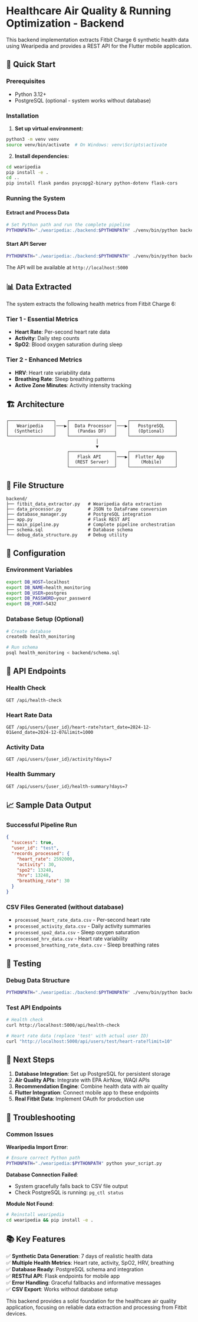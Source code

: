 # Healthcare Air Quality & Running Optimization - Backend

This backend implementation extracts Fitbit Charge 6 synthetic health data using Wearipedia and provides a REST API for the Flutter mobile application.

## 🚀 Quick Start

### Prerequisites
- Python 3.12+
- PostgreSQL (optional - system works without database)

### Installation

1. **Set up virtual environment:**
```bash
python3 -m venv venv
source venv/bin/activate  # On Windows: venv\Scripts\activate
```

2. **Install dependencies:**
```bash
cd wearipedia
pip install -e .
cd ..
pip install flask pandas psycopg2-binary python-dotenv flask-cors
```

### Running the System

#### Extract and Process Data
```bash
# Set Python path and run the complete pipeline
PYTHONPATH="./wearipedia:./backend:$PYTHONPATH" ./venv/bin/python backend/main_pipeline.py
```

#### Start API Server
```bash
PYTHONPATH="./wearipedia:./backend:$PYTHONPATH" ./venv/bin/python backend/app.py
```

The API will be available at `http://localhost:5000`

## 📊 Data Extracted

The system extracts the following health metrics from Fitbit Charge 6:

### Tier 1 - Essential Metrics
- **Heart Rate**: Per-second heart rate data
- **Activity**: Daily step counts
- **SpO2**: Blood oxygen saturation during sleep

### Tier 2 - Enhanced Metrics  
- **HRV**: Heart rate variability data
- **Breathing Rate**: Sleep breathing patterns
- **Active Zone Minutes**: Activity intensity tracking

## 🏗️ Architecture

```
┌─────────────────┐    ┌─────────────────┐    ┌─────────────────┐
│   Wearipedia    │───▶│  Data Processor │───▶│   PostgreSQL    │
│  (Synthetic)    │    │   (Pandas DF)   │    │   (Optional)    │
└─────────────────┘    └─────────────────┘    └─────────────────┘
                                  │
                                  ▼
                       ┌─────────────────┐    ┌─────────────────┐
                       │   Flask API     │───▶│  Flutter App    │
                       │  (REST Server)  │    │    (Mobile)     │
                       └─────────────────┘    └─────────────────┘
```

## 📁 File Structure

```
backend/
├── fitbit_data_extractor.py   # Wearipedia data extraction
├── data_processor.py          # JSON to DataFrame conversion
├── database_manager.py        # PostgreSQL integration
├── app.py                     # Flask REST API
├── main_pipeline.py           # Complete pipeline orchestration
├── schema.sql                 # Database schema
└── debug_data_structure.py    # Debug utility
```

## 🔧 Configuration

### Environment Variables
```bash
export DB_HOST=localhost
export DB_NAME=health_monitoring
export DB_USER=postgres
export DB_PASSWORD=your_password
export DB_PORT=5432
```

### Database Setup (Optional)
```bash
# Create database
createdb health_monitoring

# Run schema
psql health_monitoring < backend/schema.sql
```

## 📡 API Endpoints

### Health Check
```
GET /api/health-check
```

### Heart Rate Data
```
GET /api/users/{user_id}/heart-rate?start_date=2024-12-01&end_date=2024-12-07&limit=1000
```

### Activity Data
```
GET /api/users/{user_id}/activity?days=7
```

### Health Summary
```
GET /api/users/{user_id}/health-summary?days=7
```

## 📈 Sample Data Output

### Successful Pipeline Run
```json
{
  "success": true,
  "user_id": "test",
  "records_processed": {
    "heart_rate": 2592000,
    "activity": 30,
    "spo2": 13248,
    "hrv": 13248,
    "breathing_rate": 30
  }
}
```

### CSV Files Generated (without database)
- `processed_heart_rate_data.csv` - Per-second heart rate
- `processed_activity_data.csv` - Daily activity summaries
- `processed_spo2_data.csv` - Sleep oxygen saturation
- `processed_hrv_data.csv` - Heart rate variability
- `processed_breathing_rate_data.csv` - Sleep breathing rates

## 🧪 Testing

### Debug Data Structure
```bash
PYTHONPATH="./wearipedia:./backend:$PYTHONPATH" ./venv/bin/python backend/debug_data_structure.py
```

### Test API Endpoints
```bash
# Health check
curl http://localhost:5000/api/health-check

# Heart rate data (replace 'test' with actual user ID)
curl "http://localhost:5000/api/users/test/heart-rate?limit=10"
```

## 🔮 Next Steps

1. **Database Integration**: Set up PostgreSQL for persistent storage
2. **Air Quality APIs**: Integrate with EPA AirNow, WAQI APIs
3. **Recommendation Engine**: Combine health data with air quality
4. **Flutter Integration**: Connect mobile app to these endpoints
5. **Real Fitbit Data**: Implement OAuth for production use

## 🐛 Troubleshooting

### Common Issues

**Wearipedia Import Error**:
```bash
# Ensure correct Python path
PYTHONPATH="./wearipedia:$PYTHONPATH" python your_script.py
```

**Database Connection Failed**:
- System gracefully falls back to CSV file output
- Check PostgreSQL is running: `pg_ctl status`

**Module Not Found**:
```bash
# Reinstall wearipedia
cd wearipedia && pip install -e .
```

## 📚 Key Features

✅ **Synthetic Data Generation**: 7 days of realistic health data  
✅ **Multiple Health Metrics**: Heart rate, activity, SpO2, HRV, breathing  
✅ **Database Ready**: PostgreSQL schema and integration  
✅ **RESTful API**: Flask endpoints for mobile app  
✅ **Error Handling**: Graceful fallbacks and informative messages  
✅ **CSV Export**: Works without database setup  

This backend provides a solid foundation for the healthcare air quality application, focusing on reliable data extraction and processing from Fitbit devices.
